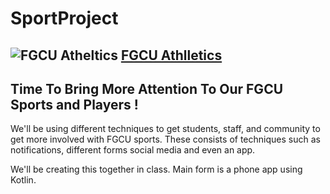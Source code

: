 # SportProject 
![FGCU Atheltics](https://dbukjj6eu5tsf.cloudfront.net/sidearm.sites/fgcu.sidearmsports.com/images/responsive_2019/main_logo1.png)
[FGCU Athlletics](https://fgcuathletics.com/index.aspx)
-------------
## Time To Bring More Attention To Our FGCU Sports and Players ! 

We'll be using different techniques to get students, staff, and community to get more involved with FGCU sports. 
These consists of techniques such as notifications, different forms social media and even an app.

We'll be creating this together in class. Main form is a phone app using Kotlin.
